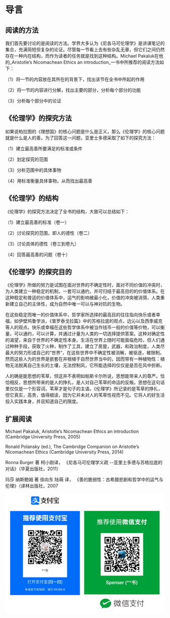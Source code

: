 # 导言

## **阅读的方法**

我们首先要讨论的是阅读的方法。学界大多认为《尼各马可伦理学》是讲课笔记的集合，充满简短但复杂的论证。尽管每一节看上去有些杂乱无章，但它们之间仍然存在一种内在结构，而作为读者的任务就是找到这种结构。Michael Pakaluk在他的_Aristotle’s Nicomachean Ethics an introduction_一书中所推荐的阅读方法如下：

（1）将一节的内容放在其所在的背景下，找出该节在全书中所起的作用

（2）将一节的内容进行分解，找出主要的部分，分析每个部分的功能

（3）分析每个部分中的论证

## **《伦理学》的探究方法**

如果说柏拉图的《理想国》的核心问题是什么是正义，那么《伦理学》的核心问题就是什么是人的善。为了回答这一问题，亚里士多德采取了如下的探究方法：

（1）建立最高善所要满足的标准或条件

（2）划定探究的范围

（3）分析范围中的具体事物

（4）用标准衡量具体事物，从而找出最高善

## **《伦理学》的结构**

《伦理学》的探究方法决定了全书的结构，大致可以总结如下：

（1）建立最高善的标准（卷一）

（2）讨论探究的范围，即人的德性（卷二）

（3）讨论具体的德性（卷三到卷九）

（4）回答最高善的问题（卷十）

## 《伦理学》的探究目的

《伦理学》所做的努力是试图在面对世界的不确定性时，面对不同价值的冲突时，为人类建立一种稳定的机制，一套可以通约，并可归结于最高目的的价值体系。在这种稳定和普适的价值体系中，运气的影响被最小化，价值的冲突被消弭，人类重新建立自己的主体性，成为自然中唯一可以与神对抗的生物。

在这些稳定而唯一的价值体系中，哲学家所选择的最高目的往往指向快乐或者幸福，如伊壁鸠鲁学派，《普罗泰戈拉篇》中的苏格拉底的观点，边沁以及西季威克等人的观点。快乐或幸福在这些哲学体系中被当作钱币一般的价值等价物，可以衡量，可以通约，可以计算，并通过计量为人类的一切选择提供答案。这种对确定性的渴望，来自于世界的不确定性本身。生活在世界上随时可能面临危险，但人们通过种种手段，获取了火种，制作了工具，建立了房屋，武器，和政治制度，人类尽最大的努力形成自己的“世界“，在这些世界中不确定性被消解，被驱逐，被限制。然而这些人为的世界是嵌套在并根植于自然世界当中的，因而带有一种植物性：植物无法脱离自己生长的土壤，无法控制风，它所能选择的仅仅是是否在风中折断。

人的确是能思想的苇草，但这并不表明如帕斯卡尔所说，思想能带来人的尊严。恰恰相反，思想所带来的是人的挣扎，是人对自己苇草的命运的反叛。思想在这句话里仅仅是一个形容词，苇草才是句子的主语。《伦理学》所记录的是苇草的挣扎，但它真实，高贵，值得细读，因为它并未对人的苇草性视而不见。它将人的好生活投入实践本身，并且知道自己的限度。

## 扩展阅读

Michael Pakaluk, Aristotle’s Nicomachean Ethics an introduction \(Cambridge University Press, 2005\)

Ronald Polansky \(ed.\), The Cambridge Companion on Aristotle’s Nicomachean Ethics \(Cambridge University Press, 2014\)

Ronna Burger 著 柯小刚译， 《尼各马可伦理学义疏 --亚里士多德与苏格拉底的对话》（华夏出版社，2011）

玛莎 纳斯鲍姆 著 徐向东 陆萌 译， 《善的脆弱性：古希腊悲剧和哲学中的运气与伦理》（译林出版社，2007

![](.gitbook/assets/screen-shot-2021-06-10-at-7.41.22-pm.png)

